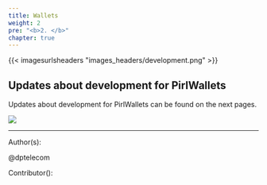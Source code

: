 ```yaml
---
title: Wallets
weight: 2
pre: "<b>2. </b>"
chapter: true
---
```

{{< imagesurlsheaders "images_headers/development.png"  >}}


## Updates about development for PirlWallets

Updates about development for PirlWallets can be found on the next pages.

![](/development/images/Pirl_Energy.gif)













---
Author(s):

@dptelecom

Contributor():
